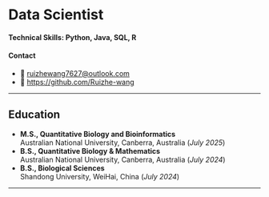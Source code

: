 

# Data Scientist

#### Technical Skills: Python, Java, SQL, R

#### Contact  
- 📧 ruizhewang7627@outlook.com  
- 🔗 https://github.com/Ruizhe-wang

---

## Education
- **M.S., Quantitative Biology and Bioinformatics**  
  Australian National University, Canberra, Australia (_July 2025_)  
- **B.S., Quantitative Biology & Mathematics**  
  Australian National University, Canberra, Australia (_July 2024_)  
- **B.S., Biological Sciences**  
  Shandong University, WeiHai, China (_July 2024_)  

---